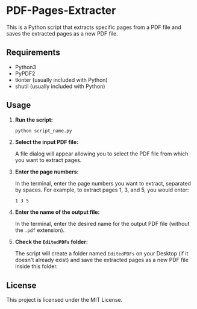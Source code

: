 # PDF-Pages-Extracter

This is a Python script that extracts specific pages from a PDF file 
and saves the extracted pages as a new PDF file.

## Requirements

-  Python3
- PyPDF2
- tkinter (usually included with Python)
- shutil (usually included with Python)

## Usage

1. **Run the script:**

   ```sh
   python script_name.py
   ```

2. **Select the input PDF file:**

   A file dialog will appear allowing you to select the PDF file
    from which you want to extract pages.

3. **Enter the page numbers:**

   In the terminal, enter the page numbers you want to extract, separated by spaces.
    For example, to extract pages 1, 3, and 5, you would enter:

   ```
   1 3 5
   ```

4. **Enter the name of the output file:**

   In the terminal, enter the desired name for the output PDF file (without the `.pdf` extension).

5. **Check the `EditedPDFs` folder:**

   The script will create a folder named `EditedPDFs` on your Desktop (if it doesn't already exist) and save the extracted pages as a new PDF file inside this folder.

## License

This project is licensed under the MIT License.